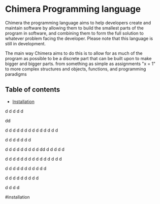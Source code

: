 # Chimera Programming language

Chimera the programming language aims to help developers create and maintain software by allowing them to build the smallest parts of the program in software, and combining them
to form the full solution to whatever problem facing the developer. Please note that this language is still in development.

The main way Chimera aims to do this is to allow for as much of the program as possible to be a discrete part that can be built upon to make bigger and bigger parts. from something as simple as assignments "x = 1" to more complex structures and objects, functions, and programming paradigms


## Table of contents
* [Installation](#installation)









d
d
d
d
d

dd

d
d
d
d
d
d
d
d
d
d
d
d
d
d

d
d
d
d
d
d
d

d
d
d
d
d
d
d
d
d
dd
d
d
d
d
d

d
d
d
d
d
d
d
d
d
d
d
d
d
d
d

d
d
d
d
d
d
d
d
d
d
d

d
d
d
d
d
d
d
d
d

d
d
d
d
















































































































#installation
